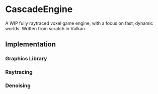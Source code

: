# CascadeEngine
A WIP fully raytraced voxel game engine, with a focus on fast, dynamic worlds. Written from scratch in Vulkan.

## Implementation
### Graphics Library
### Raytracing
### Denoising
